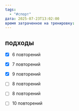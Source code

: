 ```yaml
---
tags:
  - "#спорт"
дата: 2025-07-23T13:02:00
время затраченное на тренировку:
---
```


## подходы
 - [x] 6 повторений
 - [x] 7 повторений 
 - [x] 9 повторений 
 - [ ] 8 повторений 
 - [ ] 8 повторений 
 - [ ] 10 повторений 


 



 


